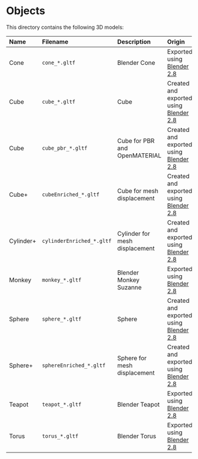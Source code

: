 Objects
=======

This directory contains the following 3D models:

| Name      | Filename                  | Description                    | Origin                                                             | License                                               |
|:----------|:--------------------------|:-------------------------------|:-------------------------------------------------------------------|:------------------------------------------------------|
| Cone      | `cone_*.gltf`             | Blender Cone                   | Exported using [Blender 2.8](https://www.blender.org/)             | [CC-BY-SA 4.0](https://creativecommons.org/licenses/by-sa/4.0/) |
| Cube      | `cube_*.gltf`             | Cube                           | Created and exported using [Blender 2.8](https://www.blender.org/) | [CC-BY-SA 4.0](https://creativecommons.org/licenses/by-sa/4.0/) |
| Cube      | `cube_pbr_*.gltf`         | Cube for PBR and OpenMATERIAL  | Created and exported using [Blender 2.8](https://www.blender.org/) | [CC-BY-SA 4.0](https://creativecommons.org/licenses/by-sa/4.0/) |
| Cube+     | `cubeEnriched_*.gltf`     | Cube for mesh displacement     | Created and exported using [Blender 2.8](https://www.blender.org/) | [CC-BY-SA 4.0](https://creativecommons.org/licenses/by-sa/4.0/) |
| Cylinder+ | `cylinderEnriched_*.gltf` | Cylinder for mesh displacement | Created and exported using [Blender 2.8](https://www.blender.org/) | [CC-BY-SA 4.0](https://creativecommons.org/licenses/by-sa/4.0/) |
| Monkey    | `monkey_*.gltf`           | Blender Monkey Suzanne         | Exported using [Blender 2.8](https://www.blender.org/)             | [CC-BY-SA 4.0](https://creativecommons.org/licenses/by-sa/4.0/) |
| Sphere    | `sphere_*.gltf`           | Sphere                         | Created and exported using [Blender 2.8](https://www.blender.org/) | [CC-BY-SA 4.0](https://creativecommons.org/licenses/by-sa/4.0/) |
| Sphere+   | `sphereEnriched_*.gltf`   | Sphere for mesh displacement   | Created and exported using [Blender 2.8](https://www.blender.org/) | [CC-BY-SA 4.0](https://creativecommons.org/licenses/by-sa/4.0/) |
| Teapot    | `teapot_*.gltf`           | Blender Teapot                 | Exported using [Blender 2.8](https://www.blender.org/)             | [CC-BY-SA 4.0](https://creativecommons.org/licenses/by-sa/4.0/) |
| Torus     | `torus_*.gltf`            | Blender Torus                  | Exported using [Blender 2.8](https://www.blender.org/)             | [CC-BY-SA 4.0](https://creativecommons.org/licenses/by-sa/4.0/) |
